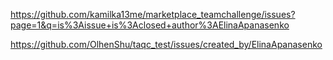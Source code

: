 
https://github.com/kamilka13me/marketplace_teamchallenge/issues?page=1&q=is%3Aissue+is%3Aclosed+author%3AElinaApanasenko


https://github.com/OlhenShu/taqc_test/issues/created_by/ElinaApanasenko
